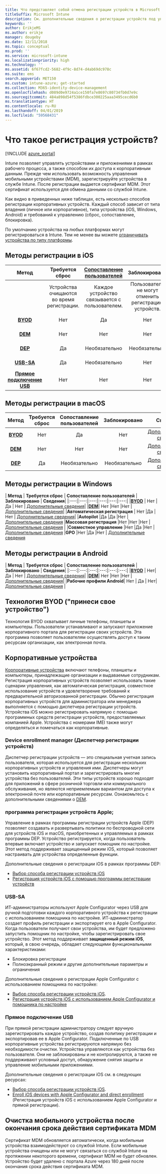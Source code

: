 ```yaml
---
title: Что представляет собой отмена регистрации устройств в Microsoft Intune
titleSuffix: Microsoft Intune
description: См. дополнительные сведения о регистрации устройств под управлением iOS, Android и Windows.
keywords: ''
author: ErikjeMS
ms.author: erikje
manager: dougeby
ms.date: 12/11/2018
ms.topic: conceptual
ms.prod: ''
ms.service: microsoft-intune
ms.localizationpriority: high
ms.technology: ''
ms.assetid: 6f67fcd2-5682-4f9c-8d74-d4ab69dc978c
ms.suite: ems
search.appverid: MET150
ms.custom: intune-azure; get-started
ms.collection: M365-identity-device-management
ms.openlocfilehash: d089d0e9724a1ce150fa7e8697c80734fb0d7e9c
ms.sourcegitcommit: 484a898d54f5386fdbce300225aaa3495cecd6b0
ms.translationtype: HT
ms.contentlocale: ru-RU
ms.lasthandoff: 04/01/2019
ms.locfileid: "59568431"
---
```

# <a name="what-is-device-enrollment"></a>Что такое регистрация устройств?
[!INCLUDE [azure_portal](./includes/azure_portal.md)]

Intune позволяет управлять устройствами и приложениями в рамках рабочего процесса, а также способом их доступа к корпоративным данным. Прежде чем использовать возможность управления мобильными устройствами (MDM), зарегистрируйте устройства в службе Intune. После регистрации выдается сертификат MDM. Этот сертификат используется для обмена данными со службой Intune.

Как видно в приведенных ниже таблицах, есть несколько способов регистрации корпоративных устройств. Каждый способ зависит от типа владения (личное или корпоративное), типа устройства (iOS, Windows, Android) и требований к управлению (сброс, сопоставление, блокировка).

По умолчанию устройства на любых платформах могут регистрироваться в Intune. Тем не менее вы можете [ограничивать устройства по типу платформы](enrollment-restrictions-set.md#set-device-type-restrictions).

## <a name="ios-enrollment-methods"></a>Методы регистрации в iOS

| **Метод** |  **Требуется сброс** |    [**Сопоставление пользователей**](device-enrollment-program-enroll-ios.md#create-an-apple-enrollment-profile) |   **Заблокировано** | **Сведения** |
|:---:|:---:|:---:|:---:|:---:|
| | Устройства очищаются во время регистрации. |  Каждое устройство связывается с пользователем.| Пользователи не могут отменить регистрацию устройств.  | |
|**[BYOD](#bring-your-own-device)** | Нет|   Да |   Нет | [Дополнительные сведения](./apple-mdm-push-certificate-get.md)|
|**[DEM](#device-enrollment-manager)**| Нет |Нет |Нет  | [Дополнительные сведения](./device-enrollment-program-enroll-ios.md)|
|**[DEP](#apple-device-enrollment-program)**|   Да |   Необязательно |  Необязательно|[Дополнительные сведения](./device-enrollment-program-enroll-ios.md)|
|**[USB-SA](#usb-sa)**| Да |   Необязательно |  Нет| [Дополнительные сведения](./apple-configurator-setup-assistant-enroll-ios.md)|
|**[Прямое подключение USB](#usb-direct)**| Нет |    Нет  | Нет|[Дополнительные сведения](./apple-configurator-direct-enroll-ios.md)|

## <a name="macos-enrollment-methods"></a>Методы регистрации в macOS
| **Метод** |  **Требуется сброс** |  **Сопоставление пользователей** | **Заблокировано** | **Сведения**|
|:---:|:---:|:---:|:---:|:---:|
|**[BYOD](#bring-your-own-device)** | Нет| Да | Нет | [Дополнительные сведения](./macos-enroll.md)|
|**[DEM](#device-enrollment-manager)**| Нет |Нет |Нет  | [Дополнительные сведения](./device-enrollment-manager-enroll.md)|
|**[DEP](#apple-device-enrollment-program)**|   Да |   Необязательно |  Необязательно|[Дополнительные сведения](./device-enrollment-program-enroll-macos.md)|


## <a name="windows-enrollment-methods"></a>Методы регистрации в Windows

| **Метод** |  **Требуется сброс** |    **Сопоставление пользователей**   |   **Заблокировано** | **Сведения**|
|:---:|:---:|:---:|:---:|:---:|:---:|
|**[BYOD](#bring-your-own-device)** | Нет |  Да |   Нет | [Дополнительные сведения](windows-enroll.md)|
|**[DEM](#device-enrollment-manager)**| Нет |Нет |Нет  |[Дополнительные сведения](device-enrollment-manager-enroll.md)|
|**Автоматическая регистрация** | Нет |Да |Нет | [Дополнительные сведения](./windows-enroll.md#enable-windows-10-automatic-enrollment)|
|**Autopilot** |Да |Да |Нет | [Дополнительные сведения](enrollment-autopilot.md)
|**Массовая регистрация** |Нет |Нет |Нет | [Дополнительные сведения](./windows-bulk-enroll.md) |
|**Совместное управление** |Нет |Да |Нет | [Дополнительные сведения](https://docs.microsoft.com/sccm/core/clients/manage/co-management-overview)
|**GPO** |Нет |Да |Нет | [Дополнительные сведения](https://docs.microsoft.com/windows/client-management/mdm/enroll-a-windows-10-device-automatically-using-group-policy)


## <a name="android-enrollment-methods"></a>Методы регистрации в Android

| **Метод** |  **Требуется сброс** |    **Сопоставление пользователей**   |   **Заблокировано** | **Сведения**|
|:---:|:---:|:---:|:---:|:---:|:---:|
|**[BYOD](#bring-your-own-device)** | Нет|   Да |   Нет | [Дополнительные сведения](./android-enroll.md)|
|**[DEM](#device-enrollment-manager)**| Нет |Нет |Нет  |[Дополнительные сведения](./device-enrollment-manager-enroll.md)|
|**Рабочие профили Android**| Нет | Да | Нет| [Дополнительные сведения](./android-work-profile-enroll.md) |


## <a name="bring-your-own-device"></a>Технология BYOD ("принеси свое устройство")
Технология BYOD охватывает личные телефоны, планшеты и компьютеры. Пользователи устанавливают и запускают приложение корпоративного портала для регистрации своих устройств. Эта программа позволяет пользователям осуществлять доступ к таким ресурсам организации, как электронная почта.

## <a name="corporate-owned-device"></a>Корпоративные устройства
[Корпоративные устройства](corporate-identifiers-add.md) включают телефоны, планшеты и компьютеры, принадлежащие организации и выдаваемые сотрудникам. Регистрация корпоративных устройств позволяет использовать такие сценарии управления, как автоматическая регистрация, совместное использование устройств и удовлетворение требований к предварительной авторизованной регистрации. Обычно регистрация корпоративных устройств для администратора или менеджера выполняется с помощью диспетчера регистрации устройств. Устройства iOS можно регистрировать напрямую с помощью программных средств регистрации устройств, предоставляемых компанией Apple. Устройства с номерами IMEI также могут определяться и помечаться как корпоративные.

### <a name="device-enrollment-manager"></a>Device enrollment manager (Диспетчер регистрации устройств)
Диспетчер регистрации устройств — это специальная учетная запись пользователя, которая используется для регистрации нескольких корпоративных устройств и управления ими. Диспетчеры могут установить корпоративный портал и зарегистрировать многие устройства без пользователей. Эти типы устройств хорошо подходят для приложений в сфере розничной торговли или коммунального обслуживания, но являются неприемлемым вариантом для доступа к электронной почте или корпоративным ресурсам. Ознакомьтесь с дополнительными сведениями о [DEM](./device-enrollment-manager-enroll.md). 

### <a name="apple-device-enrollment-program"></a>программа регистрации устройств Apple;
Управление в рамках программы регистрации устройств Apple (DEP) позволяет создавать и развертывать политики по беспроводной сети для устройств iOS и macOS, приобретенных и управляемых в рамках программы DEP. Устройство регистрируется, когда пользователь впервые включает устройство и запускает помощник по настройке. Этот метод поддерживает защищенный режим iOS, который позволяет настраивать для устройства определенные функции.

Дополнительные сведения о регистрации iOS в рамках программы DEP:

- [Выбор способа регистрации устройств iOS](ios-enroll.md)
- [Регистрация устройств iOS с помощью программы регистрации устройств](https://docs.microsoft.com/intune/device-restrictions-ios#device-enrollment-program)

### <a name="usb-sa"></a>USB-SA
ИТ-администраторы используют Apple Configurator через USB для ручной подготовки каждого корпоративного устройства к регистрации с использованием помощника по настройке. ИТ-администратор создает профиль регистрации и экспортирует его в Apple Configurator. Когда пользователи получают свои устройства, им будет предложено запустить помощник по настройке, чтобы зарегистрировать свое устройство. Этот метод поддерживает **защищенный режим iOS**, который, в свою очередь, обладает следующими функциональными характеристиками:
  - Блокировка регистрации
  - Полноэкранный режим и другие дополнительные параметры и ограничения

Дополнительные сведения о регистрации Apple Configurator с использованием помощника по настройке:

- [Выбор способа регистрации устройств iOS](enrollment-method-choose-ios.md).
- [Регистрация устройств iOS с использованием Apple Configurator и помощника по настройке](apple-configurator-setup-assistant-enroll-ios.md)

### <a name="usb-direct"></a>Прямое подключение USB
При прямой регистрации администратору следует вручную зарегистрировать каждое устройство, создав политику регистрации и экспортировав ее в Apple Configurator. Подключенные по USB корпоративные устройства регистрируются напрямую без необходимости очистки. Устройства управляются как устройства без пользователя. Они не заблокированы и не контролируются, а также не поддерживают условный доступ, обнаружение снятия защиты и управление мобильными приложениями.

Дополнительные сведения о регистрации iOS см. в следующих ресурсах:

- [Выбор способа регистрации устройств iOS](enrollment-method-choose-ios.md).
- [Enroll iOS devices with Apple Configurator and direct enrollment](apple-configurator-direct-enroll-ios.md) (Регистрация устройств iOS с использованием Apple Configurator и прямой регистрации).

## <a name="mobile-device-cleanup-after-mdm-certificate-expiration"></a>Очистка мобильного устройства после окончания срока действия сертификата MDM

Сертификат MDM обновляется автоматически, когда мобильные устройства взаимодействуют со службой Intune. Если мобильные устройства очищены или не могут связаться со службой Intune на протяжении некоторого времени, сертификат MDM не будет обновлен. Устройство будет удалено с портала Azure через 180 дней после окончания срока действия сертификата MDM.
